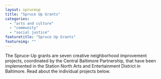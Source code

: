 ```yaml
---
layout: spruceup
title: "Spruce Up Grants"
categories: 
  - "arts and culture"
  - "community"
  - "social justice"
featuretitle: "Spruce Up Grants"
featureimg: ""
---
```


The Spruce-Up grants are seven creative neighborhood improvement projects, coordinated by the Central Baltimore Partnership, that have been implemented in the Station North Arts and Entertainment District in Baltimore. Read about the individual projects below.
